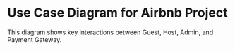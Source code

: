 # Use Case Diagram for Airbnb Project
This diagram shows key interactions between Guest, Host, Admin, and Payment Gateway.
